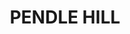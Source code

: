 ---
lastmod: '2025-04-06T06:05:20+00:00'
latitude: -33.813104
layout: suburb
longitude: 150.957425
postcode: '2145'
state: NSW
title: PENDLE HILL
url: /nsw/pendle-hill/
---